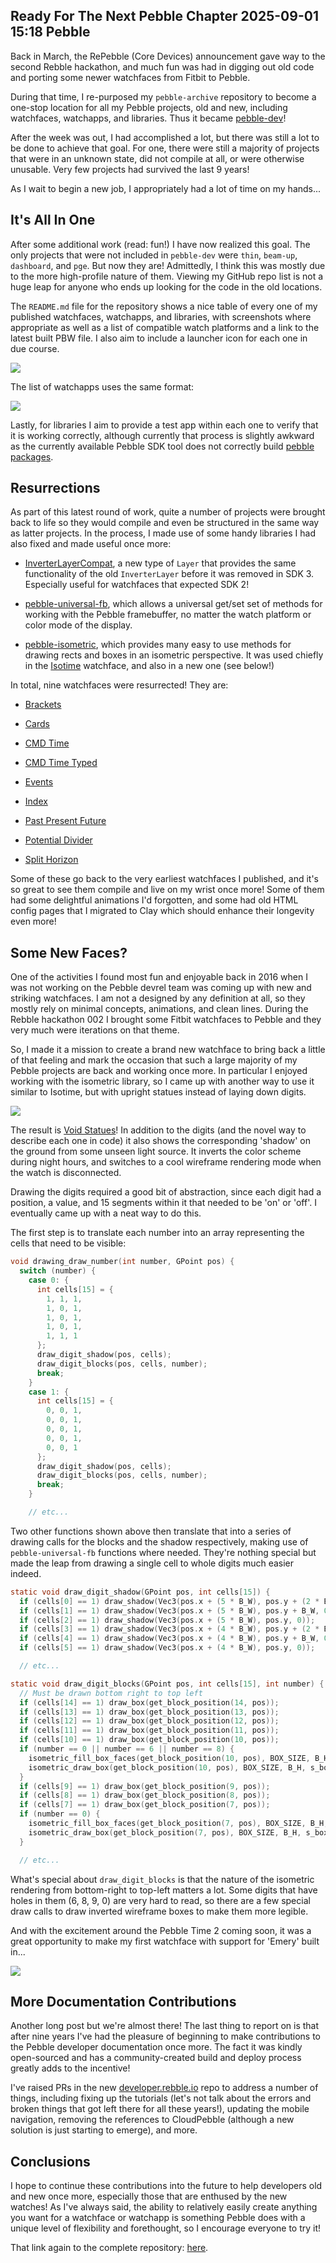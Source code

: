 Ready For The Next Pebble Chapter
2025-09-01 15:18
Pebble
---

Back in March, the RePebble (Core Devices) announcement gave way to the second
Rebble hackathon, and much fun was had in digging out old code and porting some
newer watchfaces from Fitbit to Pebble.

During that time, I re-purposed my <code>pebble-archive</code> repository to
become a one-stop location for all my Pebble projects, old and new, including
watchfaces, watchapps, and libraries. Thus it became
[pebble-dev](https://github.com/C-D-Lewis/pebble-dev)!

After the week was out, I had accomplished a lot, but there was still a lot to
be done to achieve that goal. For one, there were still a majority of projects
that were in an unknown state, did not compile at all, or were otherwise
unusable. Very few projects had survived the last 9 years!

As I wait to begin a new job, I appropriately had a lot of time on my hands...

## It's All In One

After some additional work (read: fun!) I have now realized this goal. The only
projects that were not included in <code>pebble-dev</code> were
<code>thin</code>, <code>beam-up</code>, <code>dashboard</code>, and
<code>pge</code>. But now they are! Admittedly, I think this was mostly due to
the more high-profile nature of them. Viewing my GitHub repo list is not a huge
leap for anyone who ends up looking for the code in the old locations.

The <code>README.md</code> file for the repository shows a nice table of every
one of my published watchfaces, watchapps, and libraries, with screenshots where
appropriate as well as a list of compatible watch platforms and a link to the
latest built PBW file. I also aim to include a launcher icon for each one in
due course.

![](assets/media/2025/09/watchface-list.png)

The list of watchapps uses the same format:

![](assets/media/2025/09/watchapp-list.png)

Lastly, for libraries I aim to provide a test app within each one to verify
that it is working correctly, although currently that process is slightly
awkward as the currently available Pebble SDK tool does not correctly build
[pebble packages](https://developer.rebble.io/guides/pebble-packages/).

## Resurrections

As part of this latest round of work, quite a number of projects were brought
back to life so they would compile and even be structured in the same way as
latter projects. In the process, I made use of some handy libraries I had also
fixed and made useful once more:

- [InverterLayerCompat](https://github.com/C-D-Lewis/pebble-dev/tree/master/libraries/InverterLayerCompat), a new type of <code>Layer</code> that provides the same functionality of the old <code>InverterLayer</code> before it was removed in SDK 3. Especially useful for watchfaces that expected SDK 2!

- [pebble-universal-fb](https://github.com/C-D-Lewis/pebble-dev/tree/master/libraries/pebble-universal-fb), which allows a universal get/set set of methods for working with the Pebble framebuffer, no matter the watch platform or color mode of the display.

- [pebble-isometric](https://github.com/C-D-Lewis/pebble-dev/tree/master/libraries/pebble-isometric), which provides many easy to use methods for drawing rects and boxes in an isometric perspective. It was used
chiefly in the [Isotime](https://apps.rebble.io/en_US/application/554574943bbdc6c8560000bf?native=false&query=isotime&section=watchfaces) watchface, and also in a new one (see below!)

In total, nine watchfaces were resurrected! They are:

- [Brackets](https://github.com/C-D-Lewis/pebble-dev/tree/master/watchfaces/brackets)

- [Cards](https://github.com/C-D-Lewis/pebble-dev/tree/master/watchfaces/cards)

- [CMD Time](https://github.com/C-D-Lewis/pebble-dev/tree/master/watchfaces/cmd-time)

- [CMD Time Typed](https://github.com/C-D-Lewis/pebble-dev/tree/master/watchfaces/cmd-time-typed)

- [Events](https://github.com/C-D-Lewis/pebble-dev/tree/master/watchfaces/events)

- [Index](https://github.com/C-D-Lewis/pebble-dev/tree/master/watchfaces/index)

- [Past Present Future](https://github.com/C-D-Lewis/pebble-dev/tree/master/watchfaces/past-present-future)

- [Potential Divider](https://github.com/C-D-Lewis/pebble-dev/tree/master/watchfaces/potential-divider)

- [Split Horizon](https://github.com/C-D-Lewis/pebble-dev/tree/master/watchfaces/split-horizon)

Some of these go back to the very earliest watchfaces I published, and it's so
great to see them compile and live on my wrist once more! Some of them had some
delightful animations I'd forgotten, and some had old HTML config pages that I
migrated to Clay which should enhance their longevity even more!

## Some New Faces?

One of the activities I found most fun and enjoyable back in 2016 when I was not
working on the Pebble devrel team was coming up with new and striking watchfaces.
I am not a designed by any definition at all, so they mostly rely on minimal
concepts, animations, and clean lines. During the Rebble hackathon 002 I brought
some Fitbit watchfaces to Pebble and they very much were iterations on that
theme.

So, I made it a mission to create a brand new watchface to bring back a little
of that feeling and mark the occasion that such a large majority of my Pebble
projects are back and working once more. In particular I enjoyed working with
the isometric library, so I came up with another way to use it similar to
Isotime, but with upright statues instead of laying down digits.

![](assets/media/2025/09/void-statues.jpg)

The result is
[Void Statues](https://apps.rebble.io/en_US/application/68a492f024908f00096bb0b2?native=false&query=void&section=watchfaces)!
In addition to the digits (and the novel way to describe each one in code) it
also shows the corresponding 'shadow' on the ground from some unseen light
source. It inverts the color scheme during night hours, and switches to a cool
wireframe rendering mode when the watch is disconnected.

Drawing the digits required a good bit of abstraction, since each digit had a
position, a value, and 15 segments within it that needed to be 'on' or 'off'.
I eventually came up with a neat way to do this.

The first step is to translate each number into an array representing the
cells that need to be visible:

```c
void drawing_draw_number(int number, GPoint pos) {
  switch (number) {
    case 0: {
      int cells[15] = {
        1, 1, 1,
        1, 0, 1,
        1, 0, 1,
        1, 0, 1,
        1, 1, 1
      };
      draw_digit_shadow(pos, cells);
      draw_digit_blocks(pos, cells, number);
      break;
    }
    case 1: {
      int cells[15] = {
        0, 0, 1,
        0, 0, 1,
        0, 0, 1,
        0, 0, 1,
        0, 0, 1
      };
      draw_digit_shadow(pos, cells);
      draw_digit_blocks(pos, cells, number);
      break;
    }

    // etc...
```

Two other functions shown above then translate that into a series of drawing
calls for the blocks and the shadow respectively, making use of
<code>pebble-universal-fb</code> functions where needed. They're nothing special
but made the leap from drawing a single cell to whole digits much easier indeed.

```c
static void draw_digit_shadow(GPoint pos, int cells[15]) {
  if (cells[0] == 1) draw_shadow(Vec3(pos.x + (5 * B_W), pos.y + (2 * B_W), 0));
  if (cells[1] == 1) draw_shadow(Vec3(pos.x + (5 * B_W), pos.y + B_W, 0));
  if (cells[2] == 1) draw_shadow(Vec3(pos.x + (5 * B_W), pos.y, 0));
  if (cells[3] == 1) draw_shadow(Vec3(pos.x + (4 * B_W), pos.y + (2 * B_W), 0));
  if (cells[4] == 1) draw_shadow(Vec3(pos.x + (4 * B_W), pos.y + B_W, 0));
  if (cells[5] == 1) draw_shadow(Vec3(pos.x + (4 * B_W), pos.y, 0));

  // etc...
```

```c
static void draw_digit_blocks(GPoint pos, int cells[15], int number) {
  // Must be drawn bottom right to top left
  if (cells[14] == 1) draw_box(get_block_position(14, pos));
  if (cells[13] == 1) draw_box(get_block_position(13, pos));
  if (cells[12] == 1) draw_box(get_block_position(12, pos));
  if (cells[11] == 1) draw_box(get_block_position(11, pos));
  if (cells[10] == 1) draw_box(get_block_position(10, pos));
  if (number == 0 || number == 6 || number == 8) {
    isometric_fill_box_faces(get_block_position(10, pos), BOX_SIZE, B_H, s_clarity_color, false, true, false);
    isometric_draw_box(get_block_position(10, pos), BOX_SIZE, B_H, s_box_color, true);
  }
  if (cells[9] == 1) draw_box(get_block_position(9, pos));
  if (cells[8] == 1) draw_box(get_block_position(8, pos));
  if (cells[7] == 1) draw_box(get_block_position(7, pos));
  if (number == 0) {
    isometric_fill_box_faces(get_block_position(7, pos), BOX_SIZE, B_H, s_clarity_color, false, true, false);
    isometric_draw_box(get_block_position(7, pos), BOX_SIZE, B_H, s_box_color, true);
  }

  // etc...
```

What's special about <code>draw_digit_blocks</code> is that the nature of the
isometric rendering from bottom-right to top-left matters a lot. Some digits
that have holes in them (6, 8, 9, 0) are very hard to read, so there are a few
special draw calls to draw inverted wireframe boxes to make them more legible.

And with the excitement around the Pebble Time 2 coming soon, it was a great
opportunity to make my first watchface with support for 'Emery' built in...

![](assets/media/2025/09/vs-emery.png)

## More Documentation Contributions

Another long post but we're almost there! The last thing to report on is that
after nine years I've had the pleasure of beginning to make contributions to
the Pebble developer documentation once more. The fact it was kindly
open-sourced and has a community-created build and deploy process greatly adds
to the incentive!

I've raised PRs in the new
[developer.rebble.io](https://github.com/pebble-dev/developer.rebble.io) repo
to address a number of things, including fixing up the tutorials (let's not
talk about the errors and broken things that got left there for all these years!),
updating the mobile navigation, removing the references to CloudPebble
(although a new solution is just starting to emerge), and more.

## Conclusions

I hope to continue these contributions into the future to help developers old
and new once more, especially those that are enthused by the new watches! As
I've always said, the ability to relatively easily create anything you want for
a watchface or watchapp is something Pebble does with a unique level of
flexibility and forethought, so I encourage everyone to try it!

That link again to the complete repository: [here](https://github.com/c-d-lewis/pebble-dev).
